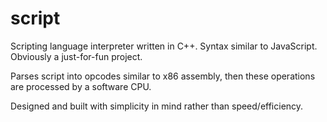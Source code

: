 # script
Scripting language interpreter written in C++. Syntax similar to JavaScript. Obviously a just-for-fun project.

Parses script into opcodes similar to x86 assembly, then these operations are processed by a software CPU.

Designed and built with simplicity in mind rather than speed/efficiency.
